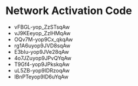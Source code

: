 # Network Activation Code
* vFBGL-yop_ZzSTsqAw
* vJ9KEeyop_ZzlHMqAw
* OQv7M-yop9Cx_qkqAw
* rg1A6uyop9JVD8sqAw
* E3bIu-yop9JVe28qAw
* 4o7JZuyop9JPvQYqAw
* T9Gf4-yop9JPkskqAw
* uL5ZB-yop9IDRzoqAw
* IBnPTeyop9ID6uYqAw